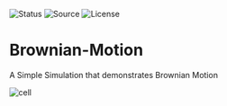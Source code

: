 ![Status](https://badgen.net/badge/Status/Development/red?icon=github)
![Source](https://badgen.net/badge/Tool/raylib/white)
![License](https://badgen.net/badge/license/MIT/green)

# Brownian-Motion

A Simple Simulation that demonstrates Brownian Motion

![cell](https://github.com/user-attachments/assets/4ef4f1c1-24a2-4c36-a8e5-f54a2fcdd17e)

